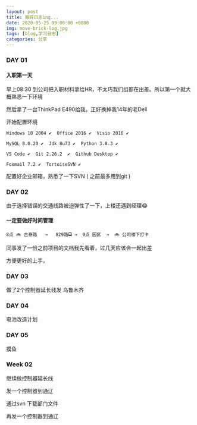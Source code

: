 ```yaml
---
layout: post
title: 搬砖日志ing...
date: 2020-05-25 09:00:00 +0800
img: move-brick-log.jpg
tags: [blog,学习日志]
categories: 分享
---
```


### DAY 01 

#### 入职第一天

早上08:30 到公司把入职材料拿给HR，不太巧我们组都在出差。所以第一个就大概熟悉一下环境

然后拿了一台ThinkPad E490给我，正好换掉我14年的老Dell

开始配置环境

    Windows 10 2004 ✔  Office 2016 ✔  Visio 2016 ✔
    
    MySQL 8.0.20 ✔  Jdk 8u73 ✔  Python 3.8.3 ✔ 
    
    VS Code ✔  Git 2.26.2  ✔  Github Desktop ✔

    Foxmail 7.2 ✔  TortoiseSVN ✔ 

配置好企业邮箱，熟悉了一下SVN ( 之前最多用到git ) 

### DAY 02

由于选择错误的交通线路被迫弹性了一下，上楼还遇到经理😂


#### 一定要做好时间管理


    8点 🚲 吉泰路   →   829路🚍 →  9点 园区  →  🚲 公司楼下打卡

同事发了一份之前项目的文档我先看着，过几天应该会一起出差

方便更好的上手，

### DAY 03

做了2个控制器延长线发 乌鲁木齐

### DAY 04

电池改造计划

### DAY 05

摸鱼

### Week 02

继续做控制器延长线

发一个控制器到通辽

通过svn 下载部门文件

再发一个控制器到通辽